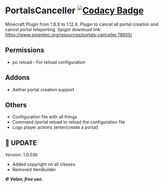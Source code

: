 # PortalsCanceller [![Codacy Badge](https://api.codacy.com/project/badge/Grade/3e7613f721cd4543972331d0e4ea0339)](https://app.codacy.com/manual/VolaxYT/PortalsCanceller?utm_source=github.com&utm_medium=referral&utm_content=VolaxYT/PortalsCanceller&utm_campaign=Badge_Grade_Dashboard)

Minecraft Plugin from 1.8.X to 1.12.X. Plugin to cancel all portal creation and cancel portal teleporting.
Spigot download link: <https://www.spigotmc.org/resources/portals-canceller.78605/>

**Permissions**
----------------------------
- pc.reload - For reload configuration

**Addons**
--------------------------
- Aether portal creation support

**Others**
-----------------
- Configuration file with all things
- Command /portal reload to reload the configuration file
- Logs player actions (enter/create a portal)

🔧 **UPDATE**
-----------------
*Version: 1.0.03b*
- Added copyright on all classes
- Removed ItemBuilder

***© Volax, free use.***
